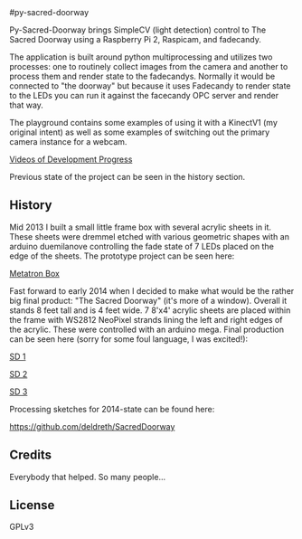 <snippet>
  <content>
#py-sacred-doorway 

Py-Sacred-Doorway brings SimpleCV (light detection) control to The Sacred Doorway using a Raspberry Pi 2, Raspicam, and fadecandy.

The application is built around python multiprocessing and utilizes two processes: one to routinely collect images from the camera and another to process them and render state to the fadecandys. Normally it would be connected to "the doorway" but because it uses Fadecandy to render state to the LEDs you can run it against the facecandy OPC server and render that way. 

The playground contains some examples of using it with a KinectV1 (my original intent) as well as some examples of switching out the primary camera instance for a webcam.

[Videos of Development Progress](https://www.youtube.com/playlist?list=PLGxNYpiwnl8WbpT4YQmWQo3IXhWxgW8jh)

Previous state of the project can be seen in the history section.


## History

Mid 2013 I built a small little frame box with several acrylic sheets in it. These sheets were dremmel etched
with various geometric shapes with an arduino duemilanove controlling the fade state of 7 LEDs placed on the edge 
of the sheets. The prototype project can be seen here:

[Metatron Box](https://youtu.be/ysFEq5-h-6k)

Fast forward to early 2014 when I decided to make what would be the rather big final product: "The Sacred Doorway" 
(it's more of a window). Overall it stands 8 feet tall and is 4 feet wide. 7 8'x4' acrylic sheets are placed within
the frame with WS2812 NeoPixel strands lining the left and right edges of the acrylic. These were controlled with an
arduino mega. Final production can be seen here (sorry for some foul language, I was excited!):

[SD 1](https://youtu.be/poWdaNr34EA)

[SD 2](https://youtu.be/1jxQJL8qlaU)

[SD 3](https://youtu.be/ZUS4uXscfkQ)

Processing sketches for 2014-state can be found here:

https://github.com/deldreth/SacredDoorway

## Credits

Everybody that helped. So many people...

## License

GPLv3

</content>
</snippet>
